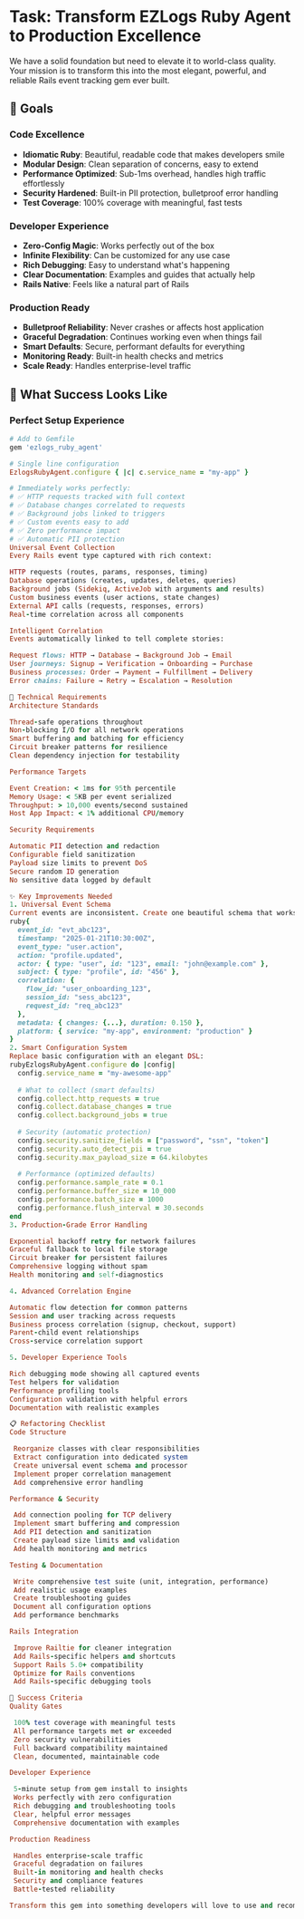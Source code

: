 # Task: Transform EZLogs Ruby Agent to Production Excellence

We have a solid foundation but need to elevate it to world-class quality. Your mission is to transform this into the most elegant, powerful, and reliable Rails event tracking gem ever built.

## 🎯 Goals

### Code Excellence
- **Idiomatic Ruby**: Beautiful, readable code that makes developers smile
- **Modular Design**: Clean separation of concerns, easy to extend
- **Performance Optimized**: Sub-1ms overhead, handles high traffic effortlessly  
- **Security Hardened**: Built-in PII protection, bulletproof error handling
- **Test Coverage**: 100% coverage with meaningful, fast tests

### Developer Experience  
- **Zero-Config Magic**: Works perfectly out of the box
- **Infinite Flexibility**: Can be customized for any use case
- **Rich Debugging**: Easy to understand what's happening
- **Clear Documentation**: Examples and guides that actually help
- **Rails Native**: Feels like a natural part of Rails

### Production Ready
- **Bulletproof Reliability**: Never crashes or affects host application
- **Graceful Degradation**: Continues working even when things fail
- **Smart Defaults**: Secure, performant defaults for everything
- **Monitoring Ready**: Built-in health checks and metrics
- **Scale Ready**: Handles enterprise-level traffic

## 🚀 What Success Looks Like

### Perfect Setup Experience
```ruby
# Add to Gemfile
gem 'ezlogs_ruby_agent'

# Single line configuration  
EzlogsRubyAgent.configure { |c| c.service_name = "my-app" }

# Immediately works perfectly:
# ✅ HTTP requests tracked with full context
# ✅ Database changes correlated to requests  
# ✅ Background jobs linked to triggers
# ✅ Custom events easy to add
# ✅ Zero performance impact
# ✅ Automatic PII protection
Universal Event Collection
Every Rails event type captured with rich context:

HTTP requests (routes, params, responses, timing)
Database operations (creates, updates, deletes, queries)
Background jobs (Sidekiq, ActiveJob with arguments and results)
Custom business events (user actions, state changes)
External API calls (requests, responses, errors)
Real-time correlation across all components

Intelligent Correlation
Events automatically linked to tell complete stories:

Request flows: HTTP → Database → Background Job → Email
User journeys: Signup → Verification → Onboarding → Purchase
Business processes: Order → Payment → Fulfillment → Delivery
Error chains: Failure → Retry → Escalation → Resolution

🔧 Technical Requirements
Architecture Standards

Thread-safe operations throughout
Non-blocking I/O for all network operations
Smart buffering and batching for efficiency
Circuit breaker patterns for resilience
Clean dependency injection for testability

Performance Targets

Event Creation: < 1ms for 95th percentile
Memory Usage: < 5KB per event serialized
Throughput: > 10,000 events/second sustained
Host App Impact: < 1% additional CPU/memory

Security Requirements

Automatic PII detection and redaction
Configurable field sanitization
Payload size limits to prevent DoS
Secure random ID generation
No sensitive data logged by default

✨ Key Improvements Needed
1. Universal Event Schema
Current events are inconsistent. Create one beautiful schema that works for everything:
ruby{
  event_id: "evt_abc123",
  timestamp: "2025-01-21T10:30:00Z",
  event_type: "user.action",
  action: "profile.updated",
  actor: { type: "user", id: "123", email: "john@example.com" },
  subject: { type: "profile", id: "456" },
  correlation: {
    flow_id: "user_onboarding_123",
    session_id: "sess_abc123", 
    request_id: "req_abc123"
  },
  metadata: { changes: {...}, duration: 0.150 },
  platform: { service: "my-app", environment: "production" }
}
2. Smart Configuration System
Replace basic configuration with an elegant DSL:
rubyEzlogsRubyAgent.configure do |config|
  config.service_name = "my-awesome-app"
  
  # What to collect (smart defaults)
  config.collect.http_requests = true
  config.collect.database_changes = true  
  config.collect.background_jobs = true
  
  # Security (automatic protection)
  config.security.sanitize_fields = ["password", "ssn", "token"]
  config.security.auto_detect_pii = true
  config.security.max_payload_size = 64.kilobytes
  
  # Performance (optimized defaults)
  config.performance.sample_rate = 0.1
  config.performance.buffer_size = 10_000
  config.performance.batch_size = 1000
  config.performance.flush_interval = 30.seconds
end
3. Production-Grade Error Handling

Exponential backoff retry for network failures
Graceful fallback to local file storage
Circuit breaker for persistent failures
Comprehensive logging without spam
Health monitoring and self-diagnostics

4. Advanced Correlation Engine

Automatic flow detection for common patterns
Session and user tracking across requests
Business process correlation (signup, checkout, support)
Parent-child event relationships
Cross-service correlation support

5. Developer Experience Tools

Rich debugging mode showing all captured events
Test helpers for validation
Performance profiling tools
Configuration validation with helpful errors
Documentation with realistic examples

📋 Refactoring Checklist
Code Structure

 Reorganize classes with clear responsibilities
 Extract configuration into dedicated system
 Create universal event schema and processor
 Implement proper correlation management
 Add comprehensive error handling

Performance & Security

 Add connection pooling for TCP delivery
 Implement smart buffering and compression
 Add PII detection and sanitization
 Create payload size limits and validation
 Add health monitoring and metrics

Testing & Documentation

 Write comprehensive test suite (unit, integration, performance)
 Add realistic usage examples
 Create troubleshooting guides
 Document all configuration options
 Add performance benchmarks

Rails Integration

 Improve Railtie for cleaner integration
 Add Rails-specific helpers and shortcuts
 Support Rails 5.0+ compatibility
 Optimize for Rails conventions
 Add Rails-specific debugging tools

🎯 Success Criteria
Quality Gates

 100% test coverage with meaningful tests
 All performance targets met or exceeded
 Zero security vulnerabilities
 Full backward compatibility maintained
 Clean, documented, maintainable code

Developer Experience

 5-minute setup from gem install to insights
 Works perfectly with zero configuration
 Rich debugging and troubleshooting tools
 Clear, helpful error messages
 Comprehensive documentation with examples

Production Readiness

 Handles enterprise-scale traffic
 Graceful degradation on failures
 Built-in monitoring and health checks
 Security and compliance features
 Battle-tested reliability

Transform this gem into something developers will love to use and recommend. Make it the obvious choice for Rails event tracking. Build something legendary! 🚀